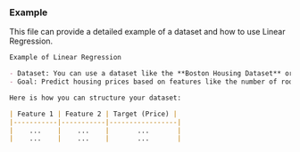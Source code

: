 
### **Example**
This file can provide a detailed example of a dataset and how to use Linear Regression.

```markdown
Example of Linear Regression

- Dataset: You can use a dataset like the **Boston Housing Dataset** or create your own for practice.
- Goal: Predict housing prices based on features like the number of rooms, location, etc.

Here is how you can structure your dataset:

| Feature 1 | Feature 2 | Target (Price) |
|-----------|-----------|-----------------|
|    ...    |    ...    |       ...       |
|    ...    |    ...    |       ...       |
